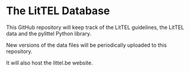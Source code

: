 
# The LitTEL Database

This GitHub repository will keep track of the LitTEL guidelines, the LitTEL data and the pylittel Python library.

New versions of the data files will be periodically uploaded to this repository.

It will also host the littel.be website.
